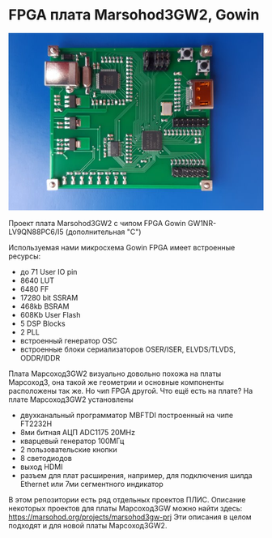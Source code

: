 # FPGA плата Marsohod3GW2, Gowin
![Marsohod3GW2 photo](images/Marsohod3GW2-small.jpg "Фото платы Марсоход3GW2")

Проект плата Marsohod3GW2 с чипом FPGA Gowin GW1NR-LV9QN88PC6/I5 (дополнительная "C")

Используемая нами микросхема Gowin FPGA имеет встроенные ресурсы:

- до 71 User IO pin
- 8640 LUT
- 6480 FF
- 17280 bit SSRAM
- 468kb BSRAM
- 608Kb User Flash
- 5 DSP Blocks
- 2 PLL
- встроенный генератор OSC
- встроенные блоки сериализаторов OSER/ISER, ELVDS/TLVDS, ODDR/IDDR

Плата Марсоход3GW2 визуально довольно похожа на платы Марсоход3, она такой же геометрии и основные компоненты расположены так же. Но чип FPGA другой. Что ещё есть на плате?
На плате Марсоход3GW2 установлены

- двухканальный программатор MBFTDI построенный на чипе FT2232H
- 8ми битная АЦП ADC1175 20MHz
- кварцевый генератор 100МГц
- 2 пользовательские кнопки
- 8 светодиодов
- выход HDMI
- разъем для плат расширения, например, для подключения шилда Ethernet или 7ми сегментного индикатор

В этом репозитории есть ряд отдельных проектов ПЛИС. 
Описание некоторых проектов для платы Марсоход3GW можно найти здесь: https://marsohod.org/projects/marsohod3gw-prj
Эти описания в целом подходят и для новой платы Марсоход3GW2.
